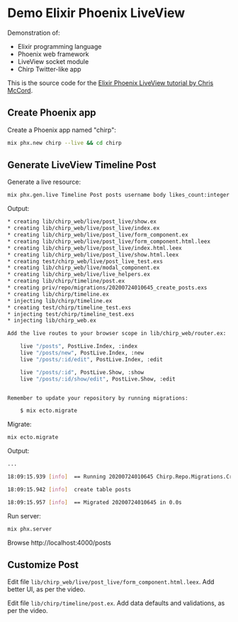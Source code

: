 # Demo Elixir Phoenix LiveView

Demonstration of:

* Elixir programming language
* Phoenix web framework
* LiveView socket module
* Chirp Twitter-like app 

This is the source code for the [Elixir Phoenix LiveView tutorial by Chris McCord](https://www.youtube.com/watch?v=MZvmYaFkNJI). 


## Create Phoenix app

Create a Phoenix app named "chirp":

```sh
mix phx.new chirp --live && cd chirp
```

## Generate LiveView Timeline Post

Generate a live resource:

```sh
mix phx.gen.live Timeline Post posts username body likes_count:integer reposts_count:integer
```

Output:

```sh
* creating lib/chirp_web/live/post_live/show.ex
* creating lib/chirp_web/live/post_live/index.ex
* creating lib/chirp_web/live/post_live/form_component.ex
* creating lib/chirp_web/live/post_live/form_component.html.leex
* creating lib/chirp_web/live/post_live/index.html.leex
* creating lib/chirp_web/live/post_live/show.html.leex
* creating test/chirp_web/live/post_live_test.exs
* creating lib/chirp_web/live/modal_component.ex
* creating lib/chirp_web/live/live_helpers.ex
* creating lib/chirp/timeline/post.ex
* creating priv/repo/migrations/20200724010645_create_posts.exs
* creating lib/chirp/timeline.ex
* injecting lib/chirp/timeline.ex
* creating test/chirp/timeline_test.exs
* injecting test/chirp/timeline_test.exs
* injecting lib/chirp_web.ex

Add the live routes to your browser scope in lib/chirp_web/router.ex:

    live "/posts", PostLive.Index, :index
    live "/posts/new", PostLive.Index, :new
    live "/posts/:id/edit", PostLive.Index, :edit

    live "/posts/:id", PostLive.Show, :show
    live "/posts/:id/show/edit", PostLive.Show, :edit


Remember to update your repository by running migrations:

    $ mix ecto.migrate
```

Migrate:

```sh
mix ecto.migrate
```

Output:

```sh
...

18:09:15.939 [info]  == Running 20200724010645 Chirp.Repo.Migrations.CreatePosts.change/0 forward

18:09:15.942 [info]  create table posts

18:09:15.957 [info]  == Migrated 20200724010645 in 0.0s
```

Run server:

```sh
mix phx.server
```

Browse http://localhost:4000/posts


## Customize Post

Edit file `lib/chirp_web/live/post_live/form_component.html.leex`. Add better UI, as per the video.

Edit file `lib/chirp/timeline/post.ex`. Add data defaults and validations, as per the video.

